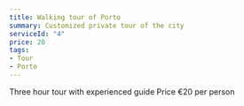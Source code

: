 ```yaml
---
title: Walking tour of Porto
summary: Customized private tour of the city
serviceId: "4"
price: 20
tags:
- Tour
- Porto
---
```


Three hour tour with experienced guide
Price €20 per person